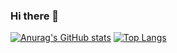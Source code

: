 ### Hi there 👋

<!--
**eduardobonizio/eduardobonizio** is a ✨ _special_ ✨ repository because its `README.md` (this file) appears on your GitHub profile.

Here are some ideas to get you started:

- 🔭 I’m currently working on ...
- 🌱 I’m currently learning ...
- 👯 I’m looking to collaborate on ...
- 🤔 I’m looking for help with ...
- 💬 Ask me about ...
- 📫 How to reach me: ...
- 😄 Pronouns: ...
- ⚡ Fun fact: ...
-->
[![Anurag's GitHub stats](https://github-readme-stats.vercel.app/api?username=eduardobonizio)](https://github.com/anuraghazra/github-readme-stats)
[![Top Langs](https://github-readme-stats.vercel.app/api/top-langs/?username=eduardobonizio)](https://github.com/anuraghazra/github-readme-stats)
